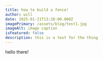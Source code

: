 ```yaml
---
title: how to build a fence!
author: will
date: 2025-01-21T13:28:00.000Z
imagePrimary: /assets/blog/test1.jpg
imageAlt: image caption
isFeatured: false
description: this is a text for the thing
---
```

hello there!
